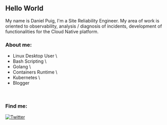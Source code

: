 <h2>Hello World</h2>

My name is Daniel Puig, I'm a Site Reliability Engineer. My area of work is oriented to observability, analysis / diagnosis of incidents, development of functionalities for the Cloud Native platform.

<h3>About me:</h3>

- Linux Desktop User \
- Bash Scripting \
- Golang \
- Containers Runtime \
- Kubernetes \ 
- Blogger

<br>
</div>

<h3>Find me:</h3>

[![Twitter](https://img.shields.io/badge/Twitter-1D9BF0?logo=twitter&logoColor=fff&style=for-the-badge)](https://twitter.com/dpuiger)
